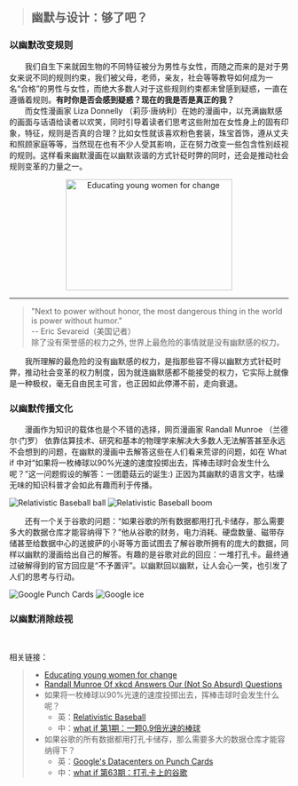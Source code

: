 > ## 幽默与设计：够了吧？

### 以幽默改变规则

&emsp;&emsp;我们自生下来就因生物的不同特征被分为男性与女性，而随之而来的是对于男女来说不同的规则约束，我们被父母，老师，亲友，社会等等教导如何成为一名“合格”的男性与女性，而绝大多数人对于这些规则约束都未曾感到疑惑，一直在遵循着规则。**有时你是否会感到疑惑？现在的我是否是真正的我？**    
&emsp;&emsp;而女性漫画家 Liza Donnelly （莉莎·唐纳利）在她的漫画中，以充满幽默感的画面与话语给读者以欢笑，同时引导着读者们思考这些附加在女性身上的固有印象，特征，规则是否真的合理？比如女性就该喜欢粉色套装，珠宝首饰，遵从丈夫和照顾家庭等等，当然现在也有不少人受其影响，正在努力改变一些包含性别歧视的规则。这样看来幽默漫画在以幽默诙谐的方式针砭时弊的同时，还会是推动社会规则变革的力量之一。

<div  align="center">
<img src="https://www.repstatic.it/content/periodici/img/d/2012/07/27/112059799-04ac5e9c-1f0f-48ca-bde5-939332d897ee.jpg" width = "300" height = "200" alt="Educating young women for change" align=center />
</div>

---

> "Next to power without honor, the most dangerous thing in the world is power without humor."  
> -- Eric Sevareid（美国记者）  
> 除了没有荣誉感的权力之外, 世界上最危险的事情就是没有幽默感的权力。    

&emsp;&emsp;我所理解的最危险的没有幽默感的权力，是指那些容不得以幽默方式针砭时弊，推动社会变革的权力制度，因为就连幽默感都不能接受的权力，它实际上就像是一种极权，毫无自由民主可言，也正因如此停滞不前，走向衰退。

### 以幽默传播文化

&emsp;&emsp;漫画作为知识的载体也是个不错的选择，网页漫画家 Randall Munroe （兰德尔·门罗） 依靠估算技术、研究和基本的物理学来解决大多数人无法解答甚至永远不会想到的问题，在幽默的漫画中去解答这些在人们看来荒谬的问题，如在 What if 中对“如果将一枚棒球以90%光速的速度投掷出去，挥棒击球时会发生什么呢？”这一问题假设的解答：一团蘑菇云的诞生:) 正因为其幽默的语言文字，枯燥无味的知识科普才会如此有趣而利于传播。    

![Relativistic Baseball ball](https://cdn.songshuhui.net/wp-content/uploads/32ZB.png)
![Relativistic Baseball boom](https://cdn.songshuhui.net/wp-content/uploads/7MZG.png)

&emsp;&emsp;还有一个关于谷歌的问题：“如果谷歌的所有数据都用打孔卡储存，那么需要多大的数据仓库才能容纳得下？”他从谷歌的财务，电力消耗、硬盘数量、磁带存储甚至给数据中心的送披萨的小哥等方面试图去了解谷歌所拥有的庞大的数据，同样以幽默的漫画给出自己的解答。有趣的是谷歌对此的回应：一堆打孔卡。最终通过破解得到的官方回应是“不予置评”。以幽默回以幽默，让人会心一笑，也引发了人们的思考与行动。

![Google Punch Cards](https://what-if.xkcd.com/imgs/a/63/google_punchcard.png)
![Google ice](https://cdn.songshuhui.net/wp-content/uploads/wpid-17215747_68209-2013-10-22-17-53.gif)

### 以幽默消除歧视

&emsp;&emsp;


相关链接：
> - [Educating young women for change](https://d.repubblica.it/english/2012/07/26/news/cartoons_feminism_liza_donnelly-1172094/)
> - [Randall Munroe Of xkcd Answers Our (Not So Absurd) Questions](https://fivethirtyeight.com/features/xkcd-randall-munroe-qanda-what-if/)
> - 如果将一枚棒球以90%光速的速度投掷出去，挥棒击球时会发生什么呢？
>   - 英：[Relativistic Baseball](https://what-if.xkcd.com/1/)
>   - 中：[what if 第1期：一颗0.9倍光速的棒球](https://songshuhui.net/archives/82932)
> - 如果谷歌的所有数据都用打孔卡储存，那么需要多大的数据仓库才能容纳得下？
>   - 英：[Google's Datacenters on Punch Cards](https://what-if.xkcd.com/63/)
>   - 中：[what if 第63期：打孔卡上的谷歌](https://songshuhui.net/archives/85958)
